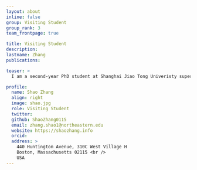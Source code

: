 ```yaml
---
layout: about
inline: false
group: Visiting Student
group_rank: 3
team_frontpage: true

title: Visiting Student
description:
lastname: Zhang
publications:

teaser: >
  I am a second-year PhD student at Shanghai Jiao Tong Univeristy supervied by Prof. Ying Wen and now is a visiting student at Northeastern Human-Cnetered AI Lab. My research interests include Human-AI Collaboration and Multi-agent System. Specifically, she is now focusing on: Human-in-the-Loop data annotation and AI-in-the-Loop deployment in real world scenario, Involving Large Language Models in Human-AI Collaboration, Zero-shot Coordination in Human-AI Collaboration, Bidirectional Alignment in Human-AI Team.

profile:
  name: Shao Zhang
  align: right
  image: shao.jpg
  role: Visiting Student
  twitter:
  github: ShaoZhang0115
  email: zhang.shao1@northeastern.edu
  website: https://shaozhang.info
  orcid:
  address: >
    440 Huntington Avenue, 310C West Village H
    Boston, Massachusetts 02115 <br />
    USA
---
```

